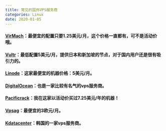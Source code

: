 ```yaml
---
title: 常见的国外VPS服务商
categories: Linux
date: 2020-01-05
---
```



#### [VirMach](https://billing.virmach.com/aff.php?aff=6338)：最便宜的配置只要1.25美元/月，这个价格一直都有，可不是活动价哦。

#### [Vultr](https://www.vultr.com/?ref=7785273)：最低配置5美元/月，提供日本和新加坡的节点，对于国内用户还是很有吸引力的。

#### [Linode](https://www.linode.com/?r=80cbfaae744fd242ba01d52f795a7ab4d65c8fca)：这家最便宜的机器价格：5美元/月。

#### [DigitalOcean](https://m.do.co/c/0b0393e1b0a0)：也是一家比较有名气的vps服务商。

#### [Pacificrack](https://pacificrack.com/portal/aff.php?aff=1055)：我在这家以活动价买过7.25美元/年的机器！

#### [Vpsag](https://www.vpsag.com/?aff=40126)：最便宜的3欧元/月。

#### [Kdatacenter](https://www.kdatacenter.com/myportal/?affid=664)：韩国的一家vps服务商。
